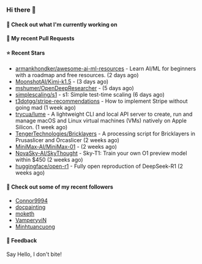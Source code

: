 ### Hi there 👋

#### 👷 Check out what I'm currently working on

#### 🔨 My recent Pull Requests


#### ⭐ Recent Stars

- [armankhondker/awesome-ai-ml-resources](https://github.com/armankhondker/awesome-ai-ml-resources) - Learn AI/ML for beginners with a roadmap and free resources.  (2 days ago)
- [MoonshotAI/Kimi-k1.5](https://github.com/MoonshotAI/Kimi-k1.5) -  (3 days ago)
- [mshumer/OpenDeepResearcher](https://github.com/mshumer/OpenDeepResearcher) -  (5 days ago)
- [simplescaling/s1](https://github.com/simplescaling/s1) - s1: Simple test-time scaling (6 days ago)
- [t3dotgg/stripe-recommendations](https://github.com/t3dotgg/stripe-recommendations) - How to implement Stripe without going mad (1 week ago)
- [trycua/lume](https://github.com/trycua/lume) - A lightweight CLI and local API server to create, run and manage macOS and Linux virtual machines (VMs) natively on Apple Silicon. (1 week ago)
- [TengerTechnologies/Bricklayers](https://github.com/TengerTechnologies/Bricklayers) - A processing script for Bricklayers in Prusaslicer and Orcaslicer (2 weeks ago)
- [MiniMax-AI/MiniMax-01](https://github.com/MiniMax-AI/MiniMax-01) -  (2 weeks ago)
- [NovaSky-AI/SkyThought](https://github.com/NovaSky-AI/SkyThought) - Sky-T1: Train your own O1 preview model within $450 (2 weeks ago)
- [huggingface/open-r1](https://github.com/huggingface/open-r1) - Fully open reproduction of DeepSeek-R1 (2 weeks ago)

#### 👯 Check out some of my recent followers

- [Connor9994](https://github.com/Connor9994)
- [docpainting](https://github.com/docpainting)
- [moketh](https://github.com/moketh)
- [VamperyviN](https://github.com/VamperyviN)
- [Minhtuancuong](https://github.com/Minhtuancuong)

#### 💬 Feedback

Say Hello, I don't bite!